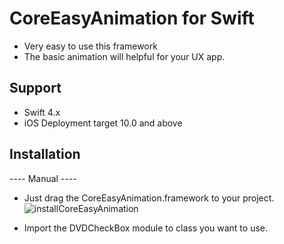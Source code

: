 # CoreEasyAnimation for Swift
- Very easy to use this framework
- The basic animation will helpful for your UX app.

## Support
  - Swift 4.x
  - iOS Deployment target 10.0 and above
  
## Installation
---- Manual ----
- Just drag the CoreEasyAnimation.framework to your project.
![installCoreEasyAnimation](https://user-images.githubusercontent.com/20751724/57520002-d631be80-7346-11e9-9b09-689c584d8755.gif)

- Import the DVDCheckBox module to class you want to use.
